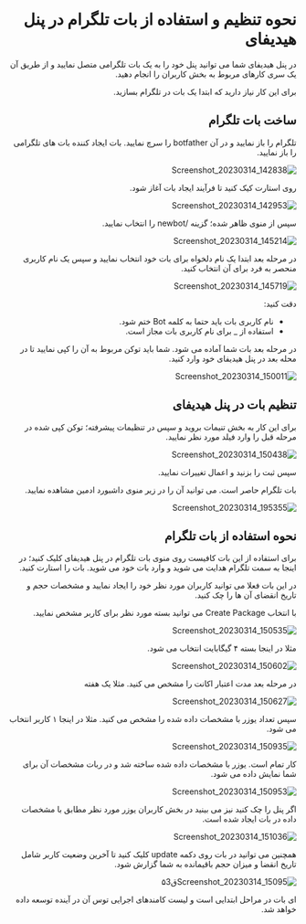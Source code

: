 
<div dir="rtl">

# نحوه تنظیم و استفاده از بات تلگرام در پنل هیدیفای

در پنل هیدیفای شما می توانید پنل خود را به یک بات تلگرامی متصل نمایید و از طریق آن یک سری کارهای مربوط به بخش کاربران را انجام دهید.

برای این کار نیاز دارید که ابتدا یک بات در تلگرام بسازید.

## ساخت بات تلگرام

تلگرام را باز نمایید و در آن botfather را سرچ نمایید. بات ایجاد کننده بات های تلگرامی را باز نمایید.

![Screenshot_20230314_142838](https://user-images.githubusercontent.com/125398461/225078284-c19909fb-5c03-45d4-9666-9919ae4536f4.png)

روی استارت کیک کنید تا فرآیند ایجاد بات آغاز شود.

![Screenshot_20230314_142953](https://user-images.githubusercontent.com/125398461/225078412-8f265e5a-5931-449f-b637-7347f3fd5149.png)

سپس از منوی ظاهر شده؛ گزینه /newbot را انتخاب نمایید.

![Screenshot_20230314_145214](https://user-images.githubusercontent.com/125398461/225078637-fe42b07d-b879-4957-9cd1-e47a95d94470.png)

در مرحله بعد ابتدا یک نام دلخواه برای بات خود انتخاب نمایید و سپس یک نام کاربری منحصر به فرد برای آن انتخاب کنید.

![Screenshot_20230314_145719](https://user-images.githubusercontent.com/125398461/225079343-e49da78f-7101-49ef-b7e0-dfa7e9739847.png)

دقت کنید:
* نام کاربری بات باید حتما به کلمه Bot ختم شود.
* استفاده از _ برای نام کاربری بات مجاز است.

در مرحله بعد بات شما آماده می شود. شما باید توکن مربوط به آن را کپی نمایید تا در محله بعد در پنل هیدیفای خود وارد کنید.

![Screenshot_20230314_150011](https://user-images.githubusercontent.com/125398461/225080375-829cc66f-ec6d-4d23-84c4-bee1a4d662ae.png)


## تنظیم بات در پنل هیدیفای

برای این کار به بخش تنیمات بروید و سپس در تنظیمات پیشرفته؛ توکن کپی شده در مرحله قبل را وارد فیلد مورد نظر نمایید.

![Screenshot_20230314_150438](https://user-images.githubusercontent.com/125398461/225081399-e482aeea-3983-4126-b1f3-dbc21c0e2357.png)

سپس ثبت را بزنید و اعمال تغییرات نمایید.

بات تلگرام حاصر است. می توانید آن را در زیر منوی داشبورد ادمین مشاهده نمایید.

![Screenshot_20230314_195355](https://user-images.githubusercontent.com/125398461/225081321-878596ee-249a-4405-8113-848f20b50e18.png)


## نحوه استفاده از بات تلگرام

برای استفاده از این بات کافیست روی منوی بات تلگرام در پنل هیدیفای کلیک کنید؛ در اینجا به سمت تلگرام هدایت می شوید و وارد بات خود می شوید. بات را استارت کنید.

در این بات فعلا می توانید کاربران مورد نظر خود را ایجاد نمایید و مشخصات حجم و تاریخ انقضای آن ها را چک کنید.

با انتخاب Create Package می توانید بسته مورد نظر برای کاربر مشخص نمایید.

![Screenshot_20230314_150535](https://user-images.githubusercontent.com/125398461/225083746-72a5cf78-69ae-40bd-85cb-b5767c8db2a2.png)

مثلا در اینجا بسته ۴ گیگابایت انتخاب می شود.

![Screenshot_20230314_150602](https://user-images.githubusercontent.com/125398461/225083986-5c9378d5-92ee-47ab-b8ac-621250a32294.png)

در مرحله بعد مدت اعتبار اکانت را مشخص می کنید. مثلا یک هفته

![Screenshot_20230314_150627](https://user-images.githubusercontent.com/125398461/225084209-6924f927-94d8-4f9a-8fe0-a459aafac120.png)

سپس تعداد یوزر با مشخصات داده شده را مشخص می کنید. مثلا در اینجا ۱ کاربر انتخاب می شود.

![Screenshot_20230314_150935](https://user-images.githubusercontent.com/125398461/225084343-a8763838-fa75-413e-bc7f-56a97f4075b2.png)

کار تمام است. یوزر با مشخصات داده شده ساخته شد و در ربات مشخصات آن برای شما نمایش داده می شود.

![Screenshot_20230314_150953](https://user-images.githubusercontent.com/125398461/225084578-c7ec0d31-42fa-4785-95fa-e3d4c9b50480.png)

اگر پنل را چک کنید نیز می بینید در بخش کاربران یوزر مورد نظر مطابق با مشخصات داده در بات ایجاد شده است.

![Screenshot_20230314_151036](https://user-images.githubusercontent.com/125398461/225084767-bed85e02-6cbb-448d-b2a8-6eed63fcfebe.png)

همچنین می توانید در بات روی دکمه update کلیک کنید تا آخرین وضعیت کاربر شامل تاریخ انقضا و میزان حجم باقیمانده به شما گزارش شود.

![Screenshot_20230314_15095ق۵3](https://user-images.githubusercontent.com/125398461/225085238-cb2b0bce-e5d3-4e83-8bdd-a5028a8135e5.png)

ای بات در مراحل ابتدایی است و لیست کامندهای اجرایی توس آن در آینده توسعه داده خواهد شد.